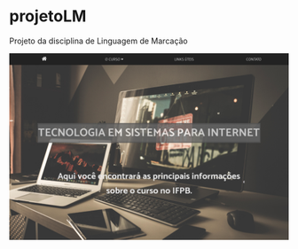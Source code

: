# projetoLM

Projeto da disciplina de Linguagem de Marcação

![Imagem da página inicial do site](img/print-homepage.png)
